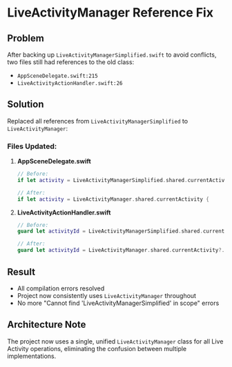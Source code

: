 # LiveActivityManager Reference Fix

## Problem
After backing up `LiveActivityManagerSimplified.swift` to avoid conflicts, two files still had references to the old class:
- `AppSceneDelegate.swift:215` 
- `LiveActivityActionHandler.swift:26`

## Solution
Replaced all references from `LiveActivityManagerSimplified` to `LiveActivityManager`:

### Files Updated:
1. **AppSceneDelegate.swift**
   ```swift
   // Before:
   if let activity = LiveActivityManagerSimplified.shared.currentActivity {
   
   // After:
   if let activity = LiveActivityManager.shared.currentActivity {
   ```

2. **LiveActivityActionHandler.swift**
   ```swift
   // Before:
   guard let activityId = LiveActivityManagerSimplified.shared.currentActivity?.id else {
   
   // After:
   guard let activityId = LiveActivityManager.shared.currentActivity?.id else {
   ```

## Result
- All compilation errors resolved
- Project now consistently uses `LiveActivityManager` throughout
- No more "Cannot find 'LiveActivityManagerSimplified' in scope" errors

## Architecture Note
The project now uses a single, unified `LiveActivityManager` class for all Live Activity operations, eliminating the confusion between multiple implementations.